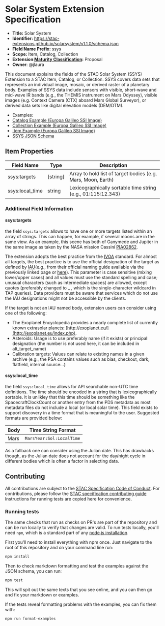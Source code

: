 # Solar System Extension Specification

- **Title:** Solar System
- **Identifier:** <https://stac-extensions.github.io/solarsystem/v1.1.0/schema.json>
- **Field Name Prefix:** ssys
- **Scope:** Item, Catalog, Collection
- **Extension [Maturity Classification](https://github.com/radiantearth/stac-spec/tree/master/README.md#extension-maturity):** Proposal
- **Owner**: @jlaura

This document explains the fields of the STAC Solar System (SSYS) Extension to a STAC Item, Catalog, or Collection. 
SSYS covers data sets that represents an individual image, mosaic, or derived raster of a planetary body. Examples 
of SSYS data include sensors with visible, short-wave and mid-wave IR bands (e.g., the THEMIS instrument on Mars 
Odyssey), visible images (e.g. Context Camera (CTX) aboard Mars Global Surveyor), or derived data sets like digital 
elevation models (DEM/DTM).

- Examples:
- [Catalog Example (Europa Galileo SSI Image)](examples/catalog.json)
- [Collection Example (Europa Galileo SSI Image)](examples/collection.json)
- [Item Example (Europa Galileo SSI Image)](examples/item.json)
- [SSYS JSON Schema](json-schema/schema.json)

## Item Properties

| Field Name      | Type        | Description |
| --------------- | ----------- | ----------- |
| ssys:targets    | \[string\]    | Array to hold list of target bodies (e.g. Mars, Moon, Earth) |
| ssys:local_time  | string      | Lexicographically sortable time string (e.g., 01:115:12.343) |

### Additional Field Information

#### ssys:targets

the field `ssys:targets` allows to have one or more targets listed within an array of strings. This can 
happen, for example, if several moons are in the same view. As an example, this scene has both of Ganymede
and Jupiter in the same image as taken by the NASA mission Cassini [PIA02862](https://photojournal.jpl.nasa.gov/catalog/PIA02862).

The extension adopts the best practice from the 
[IVOA](https://www.ivoa.net/documents/EPNTAP/20201027/WD-epntap-2.0-20201027.html#tth_sEc2.1.3) standard. 
For almost all targets, the best practice is to use the official designation of the
 target as defined by [IAU](https://www.iau.org/public/themes/naming/)(e.g., from
 their official naming guide available via the previously linked page or
[here](https://docs.google.com/spreadsheets/d/1CEXGyancLRtHyPW7u0L_JNi0V8aDuIhv/edit#gid=1358030832)). 
This parameter is case sensitive (mixing lower/upper cases) and all values must use
the standard spelling and case; unusual characters (such as intermediate 
spaces) are allowed, except quotes (preferably changed to _ , which is the 
single-character wildcard in TAP queries). Data providers must be aware that 
services which do not use the IAU designations might not be accessible by the 
clients.

If the target is not an IAU named body, extension users can consider using one of the following:
- The Exoplanet Encyclopedia provides a nearly complete list of currently 
known extrasolar planets: [http://exoplanet.eu/](http://exoplanet.eu/index.php).
- Asteroids: Usage is to use preferably name (if it exists) or principal 
designation (the number is not used here, it can be included in alt_target_name)
- Calibration targets: Values can relate to existing names in a given archive (e.g., 
the PSA contains values such as bias, checkout, dark, flatfield, internal source…)

#### ssys:local_time

the field `ssys:local_time` allows for API searchable non-UTC time definitions. The time should be encoded in a 
string that is lexicographically sortable. It is unlikley that this time should be something like the SpacecraftClockCount or another 
entry from the PDS metadata as most metadata files do not include a local (or local solar time). This field exists to support discovery
in a time format that is meaningful to the user. Suggested formats are provided below:

| Body | Time String Format |
| -----| -------------------|
| Mars | `MarsYear:Sol:LocalTime` |

As a fallback one can consider using the Julian date. This has drawbacks though, as the Julian date does not 
account for the day/night cycle in different bodies which is often a factor in selecting data.

## Contributing

All contributions are subject to the
[STAC Specification Code of Conduct](https://github.com/radiantearth/stac-spec/blob/master/CODE_OF_CONDUCT.md).
For contributions, please follow the
[STAC specification contributing guide](https://github.com/radiantearth/stac-spec/blob/master/CONTRIBUTING.md) Instructions
for running tests are copied here for convenience.

### Running tests

The same checks that run as checks on PR's are part of the repository and can be run locally to verify that changes are valid. 
To run tests locally, you'll need `npm`, which is a standard part of any [node.js installation](https://nodejs.org/en/download/).

First you'll need to install everything with npm once. Just navigate to the root of this repository and on 
your command line run:
```bash
npm install
```

Then to check markdown formatting and test the examples against the JSON schema, you can run:
```bash
npm test
```

This will spit out the same texts that you see online, and you can then go and fix your markdown or examples.

If the tests reveal formatting problems with the examples, you can fix them with:
```bash
npm run format-examples
```

